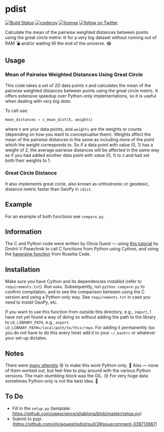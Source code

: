 # pdist


[![Build Status](https://travis-ci.org/oliviaguest/pdist.svg?branch=master)](https://travis-ci.org/oliviaguest/pdist)
[![codecov](https://codecov.io/gh/oliviaguest/pdist/branch/master/graph/badge.svg)](https://codecov.io/gh/oliviaguest/pdist)
[![license](https://img.shields.io/badge/license-CC0-lightgrey.svg)](https://github.com/oliviaguest/pdist/blob/master/LICENSE)
<a href="https://twitter.com/intent/follow?screen_name=o_guest">
        <img src="https://img.shields.io/twitter/follow/o_guest.svg?style=social"
            alt="follow on Twitter"></a>

Calculate the mean of the pairwise weighted distances between points using the great circle metric :globe_with_meridians: for a very big dataset without running out of RAM :bomb: and/or waiting till the end of the universe. :joy:

## Usage
### Mean of Pairwise Weighted Distances Using Great Circle
This code takes a set of 2D data points ```X``` and calculates the mean of the pairwise weighted distances between points using the great circle metric.
It offers extensive speedup over Python-only implementations, so it is useful when dealing with _very big data_.

To call use:
``` python
mean_distances = c_mean_dist(X, weights)
```
where ```X``` are your data points, and ```weights``` are the weights or counts (depending on how you want to conceptualise them).
Weights affect the mean of the pairwise distances in the same as including more of the point which the weight corresponds to.
So if a data point with value (0, 1) has a weight of 2, the average pairwise distances will be affected in the same way as if you had added another data point with value (0, 1) to ```X``` and had set both their weights to 1.

### Great Circle Distance
It also implements great circle, also known as orthodromic or geodesic, distance metric faster than GeoPy in ```cdist```.

## Example
For an example of both functions see ```compare.py```.

## Information
The C and Python code were written by Olivia Guest — using [this tutorial]( https://equatorialmaths.wordpress.com/2010/10/16/python-extensions-with-c-libraries-made-easy-by-cython/) by Dmitrii V Pasechnik to call C functions from Python using Cython, and using the [haversine function](https://rosettacode.org/wiki/Haversine_formula#C) from Rosetta Code.

## Installation
Make sure you have Cython and its dependencies installed (refer to ```requirements.txt```).
Run ```make```.
Subsequently, run ```python compare.py``` to confirm compilation, and to see the comparison between using the C version and using a Python-only way.
See ```requirements.txt``` in case you need to install GeoPy, etc.

If you want to use this function from outside this directory, e.g., ```import```, I have not yet found a way of doing so without adding the path to the library to ```LD_LIBRARY_PATH```, e.g., ```export LD_LIBRARY_PATH=/local/path/to/this/repo```.
For adding it permanently (so you do not have to do this every time) add it to your ```~/.bashrc``` or whatever your set-up dictates.

## Notes
There were [many attenpts](https://github.com/oliviaguest/pairwise_distance) :dizzy_face: to make this work Python-only. :snake:
Alas — none of them worked out, but feel free to play around with the various Python versions.
The main stumbling block was the GIL. :cry:
For very huge data sometimes Python-only is not the best idea. :grimacing:

## To Do

* Fill in the ```setup.py``` (template: https://github.com/uwescience/shablona/blob/master/setup.py)
* Submit to pypi (https://github.com/oliviaguest/pdist/pull/2#issuecomment-339713987)

